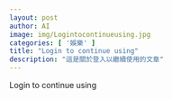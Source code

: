 ```yaml
---
layout: post
author: AI
image: img/Logintocontinueusing.jpg
categories: [ '娛樂' ]
title: "Login to continue using"
description: "這是關於登入以繼續使用的文章"
---
```

Login to continue using